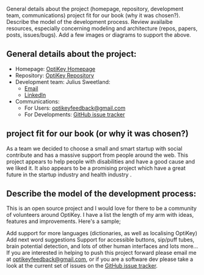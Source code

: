 
General details about the project (homepage, repository, development team, communications)
project fit for our book (why it was chosen?).
Describe the model of the development process.
Review availaibe resources, especially concerning modeling and architecture (repos, papers, posts, issues/bugs).
Add a few images or diagrams to support the above.


## General details about the project: 
* Homepage: [OptiKey Homepage](https://github.com/OptiKey/OptiKey/wiki)
* Repository: [OptiKey Repository](https://github.com/OptiKey/OptiKey)
* Development team: Julius Sweetland: 
  * [Email](mailto:optikeyfeedback@gmail.com)
  * [LinkedIn](https://uk.linkedin.com/in/julius-sweetland-73697756)
* Communications:
  * For Users: [optikeyfeedback@gmail.com](mailto:optikeyfeedback@gmail.com)
  * For Developments: [GitHub issue tracker](https://github.com/JuliusSweetland/OptiKey/issues)

## project fit for our book    (or why it was chosen?) 
As a team we decided to choose a small and smart startup with social contribute and has a massive support from people around the web. This project appears to help people with disabilities and have a good cause and we liked it.
It also appears to be a promising project which have a great future in the startup industry and health industry .


## Describe the model of the development process:
This is an open source project and I would love for there to be a community of volunteers around OptiKey. I have a list the length of my arm with ideas, features and improvements. Here's a sample;

Add support for more languages (dictionaries, as well as localising OptiKey)
Add next word suggestions
Support for accessible buttons, sip/puff tubes, brain potential detection, and lots of other human interfaces
and lots more...
If you are interested in helping to push this project forward please email me at [optikeyfeedback@gmail.com](optikeyfeedback@gmail.com), or if you are a software dev please take a look at the current set of issues on the [GitHub issue tracker](https://github.com/JuliusSweetland/OptiKey/issues).
